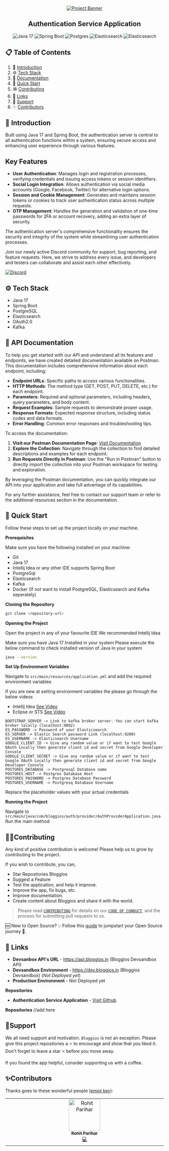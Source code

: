 <div align="center">
  <br />
    <a href="https://bloggios.com" target="_blank">
      <img src="./.github/assets/bloggios-header.png" alt="Project Banner">
    </a>
  <br />

<h2 align="center">Authentication Service Application</h2>

  <div>
    <img src="https://img.shields.io/badge/-java-4258ff?style=for-the-badge&logoColor=white&logo=openjdk&color=FF7800" alt="Java 17" />
    <img src="https://img.shields.io/badge/-Spring_Boot-black?style=for-the-badge&logoColor=white&logo=springboot&color=6DB33F" alt="Spring Boot" />
    <img src="https://img.shields.io/badge/-PostgreSQL-black?style=for-the-badge&logoColor=white&logo=postgresql&color=4169E1" alt="Postgres" />
    <img src="https://img.shields.io/badge/-Elasticsearch-black?style=for-the-badge&logoColor=white&logo=elasticsearch&color=FF9900" alt="Elasticsearch" />
    <img src="https://img.shields.io/badge/-Kafka-black?style=for-the-badge&logoColor=white&logo=apachekafka&color=231F20" alt="Elasticsearch" />
  </div>
</div>

## 📋 <a name="table">Table of Contents</a>

1. 🤖 [Introduction](#introduction)
2. ⚙️ [Tech Stack](#tech-stack)
3. 🔋 [Documentation](#documentation)
4. 🤸 [Quick Start](#quick-start)
5. 🕸️ [Contributing](#contributing)
6. 🔗 [Links](#links)
7. 🙏 [Support](#support)
8. ✨ [Contributors](#contributors)

## <a name="introduction">🤖 Introduction</a>

Built using Java 17 and Spring Boot, the authentication server is central to all authentication functions within a system, ensuring secure access and enhancing user experience through various features.

## Key Features

- **User Authentication**: Manages login and registration processes, verifying credentials and issuing access tokens or session identifiers.
- **Social Login Integration**: Allows authentication via social media accounts (Google, Facebook, Twitter) for alternative login options.
- **Session and Cookie Management**: Generates and maintains session tokens or cookies to track user authentication status across multiple requests.
- **OTP Management**: Handles the generation and validation of one-time passwords for 2FA or account recovery, adding an extra layer of security.

The authentication server's comprehensive functionality ensures the security and integrity of the system while streamlining user authentication processes.

Join our newly active Discord community for support, bug reporting, and feature requests. Here, we strive to address every issue, and developers and testers can collaborate and assist each other effectively.

<a href="https://discord.gg/sEerF8HuKC" target="_blank">
<img src="https://img.shields.io/badge/-Join_our_Community-4258ff?style=for-the-badge&logoColor=white&logo=discord&color=5865F2" alt="Discord" />
</a>

## <a name="tech-stack">⚙️ Tech Stack</a>

- Java 17
- Spring Boot
- PostgreSQL
- Elasticsearch
- OAuth2.0
- Kafka

## <a name="documentation">🔋 API Documentation</a>

To help you get started with our API and understand all its features and endpoints, we have created detailed documentation available on Postman. This documentation includes comprehensive information about each endpoint, including:

- **Endpoint URLs**: Specific paths to access various functionalities.
- **HTTP Methods**: The method type (GET, POST, PUT, DELETE, etc.) for each endpoint.
- **Parameters**: Required and optional parameters, including headers, query parameters, and body content.
- **Request Examples**: Sample requests to demonstrate proper usage.
- **Response Formats**: Expected response structure, including status codes and data formats.
- **Error Handling**: Common error responses and troubleshooting tips.

To access the documentation:

1. **Visit our Postman Documentation Page**: [Visit Documentation](https://www.postman.com/rohit-zip/workspace/bloggios/collection/34920421-dbc22257-2de7-4888-a0b1-69d0234bb3b4?action=share&source=copy-link&creator=34920421)
2. **Explore the Collection**: Navigate through the collection to find detailed descriptions and examples for each endpoint.
3. **Run Requests Directly in Postman**: Use the "Run in Postman" button to directly import the collection into your Postman workspace for testing and exploration.

By leveraging the Postman documentation, you can quickly integrate our API into your application and take full advantage of its capabilities.

For any further assistance, feel free to contact our support team or refer to the additional resources section in the documentation.

## <a name="quick-start">🤸 Quick Start</a>

Follow these steps to set up the project locally on your machine.

**Prerequisites**

Make sure you have the following installed on your machine:

- Git
- Java 17
- Intellij Idea or any other IDE supports Spring Boot
- PostgreSql
- Elasticsearch
- Kafka
- Docker (If not want to install PostgreSQL, Elasticsearch and Kafka seperately)

**Cloning the Repository**

```bash
git clone <repository-url>
```

**Opening the Project**

Open the project in any of your favourite IDE
We recommended Intellij Idea

Make sure you have Java 17 Installed in your system
Please execute the below command to check installed version of Java in your system
```bash
java --version
```

**Set Up Environment Variables**

Navigate to `src/main/resources/application.yml` and add the required environment variables

If you are new at setting environment variables the please go through the below videos
- Intellij Idea [See Video](https://www.youtube.com/watch?v=jNOh4jQJG2U)
- Eclipse or STS [See Video](https://www.youtube.com/watch?v=ypvGDkbp8Ac)

```env
BOOTSTRAP_SERVER -> Link to kafka broker server. You can start kafka broker locally (localhost:9092)
ES_PASSWORD -> Password of your Elasticsearch
ES_SERVER -> Elastic Search password Link (localhost:9200)
ES_USERNAME -> Elasticsearch Username
GOOGLE_CLIENT_ID -> Give any random value or if want to test Google OAuth Locally then generate client id and secret from Google Developer Console
GOOGLE_CLIENT_SECRET -> Give any random value or if want to test Google OAuth Locally then generate client id and secret from Google Developer Console
POSTGRES_DATABASE -> Postgresql Database name
POSTGRES_HOST -> Postgres Database Host
POSTGRES_PASSWORD -> Postgres Database Password
POSTGRES_USERNAME -> Postgresq Database Username
```

Replace the placeholder values with your actual credentials

**Running the Project**

Navigate to `src/main/java/com/bloggios/auth/provider/AuthProviderApplication.java`
Run the main method

## <a name="contributing">🧑‍💻Contributing</a>

Any kind of positive contribution is welcome! Please help us to grow by contributing to the project.

If you wish to contribute, you can,

- Star Repositories Bloggios
- Suggest a Feature
- Test the application, and help it improve.
- Improve the app, fix bugs, etc.
- Improve documentation.
- Create content about Bloggios and share it with the world.

> Please read [`CONTRIBUTING`](CONTRIBUTING.md) for details on our [`CODE OF CONDUCT`](CODE_OF_CONDUCT.md), and the process for submitting pull requests to us.

🆕 New to Open Source? 💡 Follow this [guide](https://opensource.guide/how-to-contribute/) to jumpstart your Open Source journey 🚀.

## <a name="links">🔗 Links</a>

- **Devsanbox API's URL** - https://api.bloggios.in (Bloggios Devsandbox API)
- **Devsandbox Environment** - https://dev.bloggios.in (Bloggios Devsandbox) (*Not Deployed yet*)
- **Production Environment** - Not Deployed yet

**Repositories**

- **Authentication Service Application** - [Visit Github](https://github.com/Bloggios/authentication-service)

**Repositories**
//add here

## <a name="support">🙏Support</a>

We all need support and motivation. `Bloggios` is not an exception. Please give this project repositories a ⭐️ to encourage and show that you liked it. Don't forget to leave a star ⭐️ before you move away.

If you found the app helpful, consider supporting us with a coffee.

## <a name="contributors">✨Contributors</a>

Thanks goes to these wonderful people ([emoji key](https://allcontributors.org/docs/en/emoji-key)):

<!-- ALL-CONTRIBUTORS-LIST:START - Do not remove or modify this section -->
<!-- prettier-ignore-start -->
<!-- markdownlint-disable -->
<table>
  <tbody>
    <tr>
      <td align="center" valign="top" width="14.28%"><a href="https://github.com/rohit-zip"><img src="https://avatars.githubusercontent.com/u/75197401?v=4" width="100px;" alt="Rohit Parihar"/><br /><sub><b>Rohit Parihar</b></sub></a><br /><a href="https://github.com/rohit-zip" title="Code">💻</a></td>
    </tr>
  </tbody>
</table>